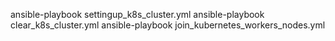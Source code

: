 ansible-playbook settingup_k8s_cluster.yml
ansible-playbook clear_k8s_cluster.yml
ansible-playbook join_kubernetes_workers_nodes.yml
